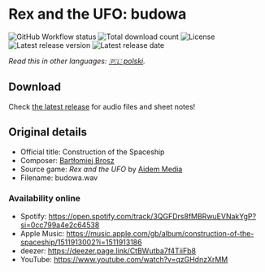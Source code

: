 # Rex and the UFO: budowa

![GitHub Workflow status](https://img.shields.io/github/workflow/status/soundtrack-rexcreation/UFO_budowa/Release)
![Total download count](https://img.shields.io/github/downloads/soundtrack-rexcreation/UFO_budowa/total)
![License](https://img.shields.io/github/license/soundtrack-rexcreation/UFO_budowa)
![Latest release version](https://img.shields.io/github/v/release/soundtrack-rexcreation/UFO_budowa)
![Latest release date](https://img.shields.io/github/release-date/soundtrack-rexcreation/UFO_budowa)

*Read this in other languages: [🇵🇱 polski](README.pl.md).*

## Download

Check [the latest release](https://github.com/soundtrack-rexcreation/UFO_budowa/releases/latest) for audio files and sheet notes!

## Original details

- Official title: Construction of the Spaceship
- Composer: [Bartłomiej Brosz](https://www.linkedin.com/in/bartek-brosz-81b1843)
- Source game: *Rex and the UFO* by [Aidem Media](https://boombit.com/)
- Filename: budowa.wav

### Availability online

- Spotify: https://open.spotify.com/track/3QGFDrs8fMBRwuEVNakYgP?si=0cc799a4e2c64538
- Apple Music: https://music.apple.com/gb/album/construction-of-the-spaceship/1511913002?i=1511913186
- deezer: https://deezer.page.link/CtBWutba7f4TiiFb8
- YouTube: https://www.youtube.com/watch?v=qzGHdnzXrMM
